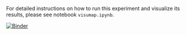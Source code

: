 For detailed instructions on how to run this experiment and visualize its results, please see notebook `visumap.ipynb`.

[![Binder](https://mybinder.org/badge.svg)](https://mybinder.org/v2/gh/naoufal51/visumap.git/master?filepath=%2Fvisumap.ipynb)
